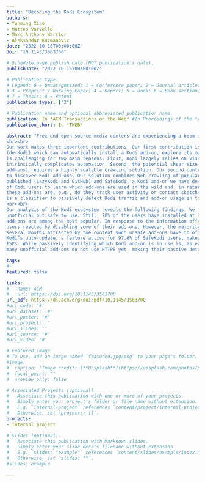 ```yaml
---
title: "Decoding the Kodi Ecosystem"
authors:
- Yunming Xiao
- Matteo Varvello
- Marc Anthony Warrior
- Aleksandar Kuzmanovic
date: "2022-10-16T00:00:00Z"
doi: "10.1145/3563700"

# Schedule page publish date (NOT publication's date).
publishDate: "2022-10-16T00:00:00Z"

# Publication type.
# Legend: 0 = Uncategorized; 1 = Conference paper; 2 = Journal article;
# 3 = Preprint / Working Paper; 4 = Report; 5 = Book; 6 = Book section;
# 7 = Thesis; 8 = Patent
publication_types: ["2"]

# Publication name and optional abbreviated publication name.
publication: In *ACM Transactions on the Web* #In Proceedings of the *ACM on Measurement and Analysis of Computing Systems* 
publication_short: In *TWEB*

abstract: "Free and open source media centers are experiencing a boom in popularity for the convenience they offer users seeking to remotely consume digital content. Kodi is today’s most popular home media center, with millions of users worldwide. Kodi’s popularity derives from its ability to centralize the sheer amount of media content available on the Web, both free and copyrighted. Researchers have been hinting at potential security concerns around Kodi, due to add-ons injecting unwanted content as well as user settings linked with security holes. Motivated by these observations, this paper conducts the first comprehensive analysis of the Kodi ecosystem: 15,000 Kodi users from 104 countries, 11,000 unique add-ons, and data collected over 9 months.
<br><br>
Our work makes three important contributions. Our first contribution is that we build “crawling” software
(de-Kodi) which can automatically install a Kodi add-on, explore its menu, and locate (video) content. This
is challenging for two main reasons. First, Kodi largely relies on visual information and user input which
intrinsically complicates automation. Second, the potential sheer size of this ecosystem (i.e., number of available
add-ons) requires a highly scalable crawling solution. Our second contribution is that we develop a solution
to discover Kodi add-ons. Our solution combines Web crawling of popular websites where Kodi add-ons are
published (LazyKodi and GitHub) and SafeKodi, a Kodi add-on we have developed which leverages the help
of Kodi users to learn which add-ons are used in the wild and, in return, offers information about how safe
these add-ons are, e.g., do they track user activity or contact sketchy URLs/IP addresses. Our third contribution
is a classifier to passively detect Kodi traffic and add-on usage in the wild.
<br><br>
Our analysis of the Kodi ecosystem reveals the following findings. We find that most installed add-ons are
unofficial but safe to use. Still, 78% of the users have installed at least one unsafe add-on, and even worse, such
add-ons are among the most popular. In response to the information offered by SafeKodi, one-third of the
users reacted by disabling some of their add-ons. However, the majority of users ignored our warnings during
several months attracted by the content such unsafe add-ons have to offer. Last but not least, we show that
Kodi’s auto-update, a feature active for 97.6% of SafeKodi users, makes Kodi users easily identifiable by their
ISPs. While passively identifying which Kodi add-on is in use is, as expected, much harder, we also find that
many unofficial add-ons do not use HTTPS yet, making their passive detection straightforward."

tags:
#- 
featured: false

links:
# - name: ACM
#   url: https://doi.org/10.1145/3563700
url_pdf: https://dl.acm.org/doi/pdf/10.1145/3563700
#url_code: '#'
#url_dataset: '#'
#url_poster: '#'
#url_project: ''
#url_slides: ''
#url_source: '#'
#url_video: '#'

# Featured image
# To use, add an image named `featured.jpg/png` to your page's folder. 
#image:
#  caption: 'Image credit: [**Unsplash**](https://unsplash.com/photos/pLCdAaMFLTE)'
#  focal_point: ""
#  preview_only: false

# Associated Projects (optional).
#   Associate this publication with one or more of your projects.
#   Simply enter your project's folder or file name without extension.
#   E.g. `internal-project` references `content/project/internal-project/index.md`.
#   Otherwise, set `projects: []`.
projects:
- internal-project

# Slides (optional).
#   Associate this publication with Markdown slides.
#   Simply enter your slide deck's filename without extension.
#   E.g. `slides: "example"` references `content/slides/example/index.md`.
#   Otherwise, set `slides: ""`.
#slides: example

---
```

